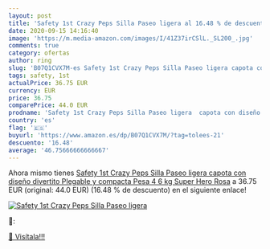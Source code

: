 ```yaml
---
layout: post
title: 'Safety 1st Crazy Peps Silla Paseo ligera al 16.48 % de descuento'
date: 2020-09-15 14:16:40
image: 'https://m.media-amazon.com/images/I/41Z37irCSlL._SL200_.jpg'
comments: true
category: ofertas
author: ring
slug: 'B07Q1CVX7M-es Safety 1st Crazy Peps Silla Paseo ligera capota con diseño...'
tags: safety, 1st
actualPrice: 36.75 EUR
currency: EUR
price: 36.75
comparePrice: 44.0 EUR
prodname: 'Safety 1st Crazy Peps Silla Paseo ligera  capota con diseño divertito  Plegable y compacta  Pesa 4 6 kg  Super Hero Rosa'
country: 'es'
flag: '🇪🇸'
buyurl: 'https://www.amazon.es/dp/B07Q1CVX7M/?tag=tolees-21'
descuento: '16.48'
average: '46.75666666666667'
---
```


Ahora mismo tienes [Safety 1st Crazy Peps Silla Paseo ligera  capota con diseño divertito  Plegable y compacta  Pesa 4 6 kg  Super Hero Rosa](https://www.amazon.es/dp/B07Q1CVX7M/?tag=tolees-21) a 36.75 EUR (original: 44.0 EUR) (16.48 %  de descuento) en el siguiente enlace!

[![Safety 1st Crazy Peps Silla Paseo ligera](https://m.media-amazon.com/images/I/41Z37irCSlL._SL200_.jpg)](https://www.amazon.es/dp/B07Q1CVX7M/?tag=tolees-21)

🔎:


[🛒 Visítala!!!](https://www.amazon.es/dp/B07Q1CVX7M/?tag=tolees-21)
